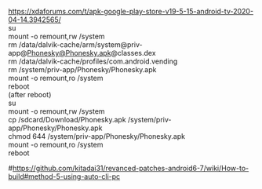 https://xdaforums.com/t/apk-google-play-store-v19-5-15-android-tv-2020-04-14.3942565/ \
su \
mount -o remount,rw /system \
rm /data/dalvik-cache/arm/system@priv-app@Phonesky@Phonesky.apk@classes.dex \
rm /data/dalvik-cache/profiles/com.android.vending \
rm /system/priv-app/Phonesky/Phonesky.apk \
mount -o remount,ro /system \
reboot \
(after reboot) \
su \
mount -o remount,rw /system \
cp /sdcard/Download/Phonesky.apk /system/priv-app/Phonesky/Phonesky.apk \
chmod 644 /system/priv-app/Phonesky/Phonesky.apk \
mount -o remount,ro /system \
reboot


#https://github.com/kitadai31/revanced-patches-android6-7/wiki/How-to-build#method-5-using-auto-cli-pc